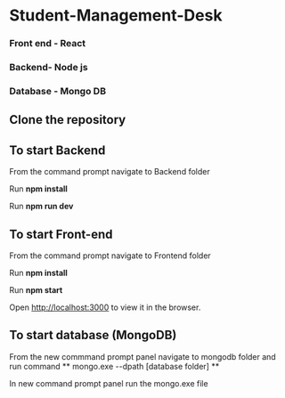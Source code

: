 # Student-Management-Desk
### Front end - React 
### Backend- Node js 
### Database - Mongo DB

## Clone the repository

## To start Backend

From the command prompt navigate to Backend folder 

Run **npm install**

Run **npm run dev**

## To start Front-end

From the command prompt navigate to Frontend folder 

Run **npm install**

Run **npm start**

Open [http://localhost:3000](http://localhost:3000) to view it in the browser.

## To start database (MongoDB)


From the new commmand prompt panel navigate to mongodb folder and run command ** mongo.exe --dpath [database folder] **

In new command prompt panel run the mongo.exe file
